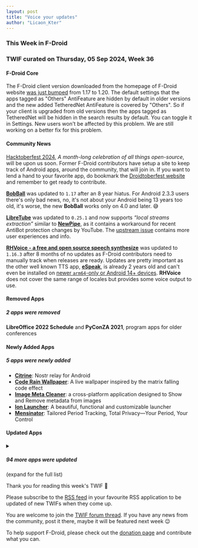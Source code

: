 ```yaml
---
layout: post
title: "Voice your updates"
author: "Licaon_Kter"
---
```


### This Week in F-Droid

### TWIF curated on Thursday, 05 Sep 2024, Week 36

#### F-Droid Core
The F-Droid client version downloaded from the homepage of F-Droid website [was just bumped](https://gitlab.com/fdroid/fdroid-website/-/merge_requests/1180) from 1.17 to 1.20. The default settings that the apps tagged as "Others" AntiFeature are hidden by default in older versions and the new added TetheredNet AntiFeature is covered by "Others". So if your client is upgraded from old versions then the apps tagged as TetheredNet will be hidden in the search results by default. You can toggle it in Settings. New users won't be affected by this problem. We are still working on a better fix for this problem.

#### Community News
[Hacktoberfest 2024](https://hacktoberfest.com/), _A month-long celebration of all things open-source_, will be upon us soon. Former F-Droid contributors have setup a site to keep track of Android apps, around the community, that will join in. If you want to lend a hand to your favorite app, do bookmark the [Droidtoberfest website](https://droidtoberfest.sylviavanos.nl/) and remember to get ready to contribute.

**[BobBall](https://f-droid.org/packages/org.bobstuff.bobball)** was updated to `1.17` after an 8 year hiatus. For Android 2.3.3 users there's only bad news, no, it's not about your Android being 13 years too old, it's worse, the new **BobBall** works only on 4.0 and later. 😅 

**[LibreTube](https://f-droid.org/packages/com.github.libretube)** was updated to `0.25.1` and now supports _“local streams extraction”_ similar to **[NewPipe](https://f-droid.org/packages/org.schabi.newpipe/)**, as it contains a workaround for recent AntiBot protection changes by YouTube. The [upstream issue](https://github.com/libre-tube/LibreTube/issues/6389) contains more user experiences and info.

**[RHVoice \- a free and open source speech synthesize](https://f-droid.org/packages/com.github.olga_yakovleva.rhvoice.android)** was updated to `1.16.3` after 8 months of no updates as F-Droid contributors need to manually track when releases are ready. Updates are pretty important as the other well known TTS app, **[eSpeak](https://f-droid.org/packages/com.reecedunn.espeak/)**, is already 2 years old and can't even be installed on [newer `arm64`-only or Android 14+ devices](https://github.com/espeak-ng/espeak-ng/issues/1819). **RHVoice** does not cover the same range of locales but provides some voice output to use.


#### Removed Apps
##### 2 apps were removed
**LibreOffice 2022 Schedule** and **PyConZA 2021**, program apps for older conferences

#### Newly Added Apps
##### 5 apps were newly added
* **[Citrine](https://f-droid.org/packages/com.greenart7c3.citrine)**: Nostr relay for Android
* **[Code Rain Wallpaper](https://f-droid.org/packages/one.zagura.CodeRainWall)**: A live wallpaper inspired by the matrix falling code effect
* **[Image Meta Cleaner](https://f-droid.org/packages/code.alimiracle.image_meta_cleaner)**: a cross\-platform application designed to Show and Remove metadata from images
* **[Ion Launcher](https://f-droid.org/packages/one.zagura.IonLauncher)**: A beautiful, functional and customizable launcher
* **[Mensinator](https://f-droid.org/packages/com.mensinator.app)**: Tailored Period Tracking, Total Privacy—Your Period, Your Control

#### Updated Apps
<details markdown=1>
<summary><h5>94 more apps were updated</h5> (expand for the full list)</summary>

* **[AAAAXY](https://f-droid.org/packages/io.github.divverent.aaaaxy)** was updated to `1.5.183+20240821.3502.3941a3b5`
* **[addy\.io \(formerly AnonAddy\)](https://f-droid.org/packages/host.stjin.anonaddy)** was updated to `v5.3.1`
* **[Alovoa](https://f-droid.org/packages/com.alovoa.expo)** was updated to `1.12.0`
* **[Amber](https://f-droid.org/packages/com.greenart7c3.nostrsigner)** was updated to `1.3.2`
* **[Aria for Misskey](https://f-droid.org/packages/com.poppingmoon.aria)** was updated to `0.14.4`
* **[AVNC](https://f-droid.org/packages/com.gaurav.avnc)** was updated to `2.6.1`
* **[BLE Radar](https://f-droid.org/packages/f.cking.software)** was updated to `0.26.5-beta`
* **[Book's Story](https://f-droid.org/packages/ua.acclorite.book_story)** was updated to `1.2.0`
* **[Brainf](https://f-droid.org/packages/com.fredhappyface.brainf)** was updated to `20240826`
* **[Cache Cleaner](https://f-droid.org/packages/com.github.bmx666.appcachecleaner)** was updated to `2.2.0`
* **[Capy Reader](https://f-droid.org/packages/com.capyreader.app)** was updated to `2024.08.1037`
* **[Cartes IGN](https://f-droid.org/packages/fr.ign.geoportail)** was updated to `3.1.7`
* **[Casio G\-Shock Smart Sync](https://f-droid.org/packages/org.avmedia.gshockGoogleSync)** was updated to `14.2`
* **[Catima — Loyalty Card Wallet](https://f-droid.org/packages/me.hackerchick.catima)** was updated to `2.31.1`
* **[Chaldea](https://f-droid.org/packages/cc.narumi.chaldea.fdroid)** was updated to `2.5.13`
* **[Ciyue](https://f-droid.org/packages/org.eu.mumulhl.ciyue)** was updated to `0.5.0`
* **[Copy SMS Code \- OTP Helper](https://f-droid.org/packages/io.github.jd1378.otphelper)** was updated to `1.16.4`
* **[Deku SMS](https://f-droid.org/packages/com.afkanerd.deku)** was updated to `0.48.0`
* **[Delta Chat](https://f-droid.org/packages/com.b44t.messenger)** was updated to `1.46.13`
* **[Discreet Launcher](https://f-droid.org/packages/com.vincent_falzon.discreetlauncher)** was updated to `v7.6.0`
* **[Drinkable](https://f-droid.org/packages/com.moimob.drinkable)** was updated to `1.52.0`
* **[Easy Launcher \- Minimal launcher](https://f-droid.org/packages/app.easy.launcher)** was updated to `0.2.3`
* **[Ente Auth](https://f-droid.org/packages/io.ente.auth)** was updated to `3.1.3`
* **[Ente Photos](https://f-droid.org/packages/io.ente.photos.fdroid)** was updated to `0.9.27`
* **[Everyday Tasks](https://f-droid.org/packages/de.jepfa.personaltasklogger)** was updated to `1.7.3`
* **[Evil Insult Generator](https://f-droid.org/packages/com.evilinsult)** was updated to `4.3`
* **[EweSticker](https://f-droid.org/packages/com.fredhappyface.ewesticker)** was updated to `20240825`
* **[FairEmail](https://f-droid.org/packages/eu.faircode.email)** was updated to `1.2225`
* **[Flux News](https://f-droid.org/packages/de.circle_dev.flux_news)** was updated to `1.6.2`
* **[FreedomBox](https://f-droid.org/packages/org.freedombox.freedombox)** was updated to `0.7`
* **[Fridgey](https://f-droid.org/packages/lying.fengfeng.foodrecords)** was updated to `1.9`
* **[Hamburger](https://f-droid.org/packages/de.freehamburger)** was updated to `1.6`
* **[Healthy Battery Charging](https://f-droid.org/packages/biz.binarysolutions.healthybatterycharging)** was updated to `2.0.7`
* **[HTTP Request Shortcuts](https://f-droid.org/packages/ch.rmy.android.http_shortcuts)** was updated to `3.18.0`
* **[idTech4A\+\+](https://f-droid.org/packages/com.karin.idTech4Amm)** was updated to `1.1.0harmattan56natasha`
* **[Infomaniak kDrive](https://f-droid.org/packages/com.infomaniak.drive)** was updated to `5.0.5`
* **[Infomaniak Mail](https://f-droid.org/packages/com.infomaniak.mail)** was updated to `1.4.6`
* **[Jami](https://f-droid.org/packages/cx.ring)** was updated to `20240823-01`
* **[Jellyfin for Android TV](https://f-droid.org/packages/org.jellyfin.androidtv)** was updated to `0.17.4`
* **[Jitsi Meet](https://f-droid.org/packages/org.jitsi.meet)** was updated to `24.3.0`
* **[Keysh](https://f-droid.org/packages/io.github.hufrea.keysh)** was updated to `0.1.4`
* **[kitshn \(for Tandoor\)](https://f-droid.org/packages/de.kitshn.android)** was updated to `1.0.0-alpha.5`
* **[Klick'r \- Smart AutoClicker](https://f-droid.org/packages/com.buzbuz.smartautoclicker)** was updated to `3.0.2`
* **[Lyrics Grabbr](https://f-droid.org/packages/com.illusionman1212.lyricsgrabbr)** was updated to `1.1.1`
* **[Lyrion](https://f-droid.org/packages/com.craigd.lmsmaterial.app)** was updated to `0.7.0`
* **[Mill](https://f-droid.org/packages/com.calcitem.sanmill)** was updated to `4.17.3`
* **[Money Manager Ex](https://f-droid.org/packages/com.money.manager.ex)** was updated to `2024.08.25`
* **[My Brain](https://f-droid.org/packages/com.mhss.app.mybrain)** was updated to `2.0.0`
* **[My Expenses](https://f-droid.org/packages/org.totschnig.myexpenses)** was updated to `3.8.7.1`
* **[Next Player](https://f-droid.org/packages/dev.anilbeesetti.nextplayer)** was updated to `0.12.2`
* **[Nextcloud Dev](https://f-droid.org/packages/com.nextcloud.android.beta)** was updated to `20240827`
* **[Open Markdown Notes \(OMN\)](https://f-droid.org/packages/net.basov.omn.fdroid)** was updated to `00.34.00`
* **[OpenAthena™ for Android](https://f-droid.org/packages/com.openathena)** was updated to `0.21.2`
* **[Orgzly Revived](https://f-droid.org/packages/com.orgzlyrevived)** was updated to `1.8.26`
* **[Orion Viewer \- Pdf & Djvu](https://f-droid.org/packages/universe.constellation.orion.viewer)** was updated to `0.95.0`
* **[Padland](https://f-droid.org/packages/com.mikifus.padland)** was updated to `3.1`
* **[Persian Calendar](https://f-droid.org/packages/com.byagowi.persiancalendar)** was updated to `9.2.0`
* **[personalDNSfilter](https://f-droid.org/packages/dnsfilter.android)** was updated to `1.50.56.0`
* **[Petals](https://f-droid.org/packages/br.com.colman.petals)** was updated to `3.28.1`
* **[PhotoChiotte](https://f-droid.org/packages/la.daube.photochiotte)** was updated to `1.56`
* **[Photok](https://f-droid.org/packages/dev.leonlatsch.photok)** was updated to `1.7.4`
* **[PixelDroid](https://f-droid.org/packages/org.pixeldroid.app)** was updated to `1.0.beta35`
* **[Podcini\.R \- Podcast instrument](https://f-droid.org/packages/ac.mdiq.podcini.R)** was updated to `6.4.0`
* **[Power Ampache 2](https://f-droid.org/packages/luci.sixsixsix.powerampache2.fdroid)** was updated to `1.00-66-fdroid`
* **[Quote Unquote](https://f-droid.org/packages/com.github.jameshnsears.quoteunquote)** was updated to `4.43.0-fdroid`
* **[Rank\-My\-Favs](https://f-droid.org/packages/com.dessalines.rankmyfavs)** was updated to `0.3.3`
* **[RedReader](https://f-droid.org/packages/org.quantumbadger.redreader)** was updated to `1.24.1`
* **[RiMusic](https://f-droid.org/packages/it.fast4x.rimusic)** was updated to `0.6.49.2`
* **[Rush](https://f-droid.org/packages/com.shub39.rush)** was updated to `2.0.0`
* **[Save Locally: Share2Storage](https://f-droid.org/packages/com.mateusrodcosta.apps.share2storage)** was updated to `1.3.1`
* **[Sayboard](https://f-droid.org/packages/com.elishaazaria.sayboard)** was updated to `v4.2.1`
* **[SCEE](https://f-droid.org/packages/de.westnordost.streetcomplete.expert)** was updated to `58.22`
* **[SchildiChat](https://f-droid.org/packages/de.spiritcroc.riotx)** was updated to `1.6.20.sc80`
* **[SelfPrivacy](https://f-droid.org/packages/pro.kherel.selfprivacy)** was updated to `0.12.2`
* **[Session F\-Droid](https://f-droid.org/packages/network.loki.messenger.fdroid)** was updated to `1.19.2`
* **[SimpleMarkdown](https://f-droid.org/packages/com.wbrawner.simplemarkdown.free)** was updated to `1.0.2-free`
* **[SimpleX Chat](https://f-droid.org/packages/chat.simplex.app)** was updated to `6.0.3`
* **[SpMp](https://f-droid.org/packages/com.toasterofbread.spmp)** was updated to `0.4.1`
* **[Tailscale](https://f-droid.org/packages/com.tailscale.ipn)** was updated to `1.72.0`
* **[The One App](https://f-droid.org/packages/io.theoneapp)** was updated to `1.1.4`
* **[Thumb\-Key](https://f-droid.org/packages/com.dessalines.thumbkey)** was updated to `3.4.2`
* **[Timed Shutdown \[No Root\]](https://f-droid.org/packages/com.maforn.timedshutdown)** was updated to `v2.60`
* **[TourCount](https://f-droid.org/packages/com.wmstein.tourcount)** was updated to `3.5.0`
* **[Traccar Client](https://f-droid.org/packages/org.traccar.client)** was updated to `7.6`
* **[Traditional T9](https://f-droid.org/packages/io.github.sspanak.tt9)** was updated to `37.0`
* **[Trail Sense](https://f-droid.org/packages/com.kylecorry.trail_sense)** was updated to `6.3.0`
* **[TransektCount](https://f-droid.org/packages/com.wmstein.transektcount)** was updated to `4.1.0`
* **[TriPeaks](https://f-droid.org/packages/ogz.tripeaks)** was updated to `1.1.3`
* **[Unciv](https://f-droid.org/packages/com.unciv.app)** was updated to `4.13.3`
* **[Vespucci](https://f-droid.org/packages/de.blau.android)** was updated to `20.1.2.0`
* **[VRChat Android Assistant](https://f-droid.org/packages/cc.sovellus.vrcaa)** was updated to `2.0.1`
* **[YAM Launcher](https://f-droid.org/packages/eu.ottop.yamlauncher)** was updated to `1.0`
* **[You Have Mail](https://f-droid.org/packages/dev.lbeernaert.youhavemail)** was updated to `0.16.4`
* **[Youamp](https://f-droid.org/packages/ru.stersh.youamp)** was updated to `1.0.2`

</details>

Thank you for reading this week's TWIF 🙂

Please subscribe to the [RSS feed](https://f-droid.org/news/) in your favourite RSS application to be updated of new TWIFs when they come up.

You are welcome to join the [TWIF forum thread](https://forum.f-droid.org/t/new-twif-submission-thread/23546). If you have any news from the community, post it there, maybe it will be featured next week 😉

To help support F-Droid, please check out the [donation page](https://f-droid.org/donate/) and contribute what you can.

